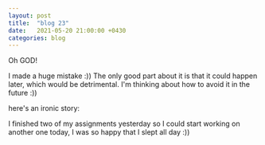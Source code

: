 ```yaml
---
layout: post
title:  "blog 23"
date:   2021-05-20 21:00:00 +0430
categories: blog
---
```


Oh GOD!

I made a huge mistake :))
The only good part about it is that it could happen later, which would be detrimental.
I'm thinking about how to avoid it in the future :))

here's an ironic story:

I finished two of my assignments yesterday so I could start working on another one today,
  I was so happy that I slept all day :))
